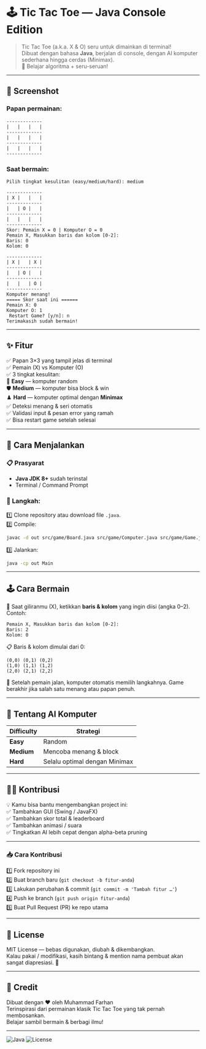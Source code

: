 # 🕹️ Tic Tac Toe — Java Console Edition

> Tic Tac Toe (a.k.a. X & O) seru untuk dimainkan di terminal!  
> Dibuat dengan bahasa **Java**, berjalan di console, dengan AI komputer sederhana hingga cerdas (Minimax).  
> 🧠 Belajar algoritma + seru-seruan!

---

## 🎨 Screenshot

### Papan permainan:
```
-------------
|   |   |   |
-------------
|   |   |   |
-------------
|   |   |   |
-------------
```

### Saat bermain:
```
Pilih tingkat kesulitan (easy/medium/hard): medium

-------------
| X |   |   |
-------------
|   | O |   |
-------------
|   |   |   |
-------------
Skor: Pemain X = 0 | Komputer O = 0
Pemain X, Masukkan baris dan kolom [0-2]: 
Baris: 0
Kolom: 0

-------------
| X |   | X |
-------------
|   | O |   |
-------------
|   |   | O |
-------------
Komputer menang!
===== Skor saat ini ======
Pemain X: 0
Komputer O: 1
 Restart Game? [y/n]: n
Terimakasih sudah bermain!
```

---

## ✨ Fitur

✅ Papan 3×3 yang tampil jelas di terminal  
✅ Pemain (X) vs Komputer (O)  
✅ 3 tingkat kesulitan:  
🎲 **Easy** — komputer random  
🛡️ **Medium** — komputer bisa block & win  
♟️ **Hard** — komputer optimal dengan **Minimax**  
✅ Deteksi menang & seri otomatis  
✅ Validasi input & pesan error yang ramah  
✅ Bisa restart game setelah selesai

---

## 🚀 Cara Menjalankan

### 📋 Prasyarat
- **Java JDK 8+** sudah terinstal
- Terminal / Command Prompt

### 🔧 Langkah:
1️⃣ Clone repository atau download file `.java`.  
2️⃣ Compile:
```bash
javac -d out src/game/Board.java src/game/Computer.java src/game/Game.java src/game/Score.java src/Main.java
```
3️⃣ Jalankan:
```bash
java -cp out Main
```

---

## 🕹️ Cara Bermain

🎯 Saat giliranmu (X), ketikkan **baris & kolom** yang ingin diisi (angka 0–2).  
Contoh:
```
Pemain X, Masukkan baris dan kolom [0-2]:
Baris: 2
Kolom: 0
```

📋 Baris & kolom dimulai dari 0:
```
(0,0) (0,1) (0,2)
(1,0) (1,1) (1,2)
(2,0) (2,1) (2,2)
```

🧠 Setelah pemain jalan, komputer otomatis memilih langkahnya.
Game berakhir jika salah satu menang atau papan penuh.

---

## 🧠 Tentang AI Komputer

| Difficulty | Strategi |
|------------|-----------|
| **Easy**   | Random |
| **Medium** | Mencoba menang & block |
| **Hard**   | Selalu optimal dengan Minimax |

---

## 👨‍💻 Kontribusi

💡 Kamu bisa bantu mengembangkan project ini:  
✅ Tambahkan GUI (Swing / JavaFX)  
✅ Tambahkan skor total & leaderboard  
✅ Tambahkan animasi / suara  
✅ Tingkatkan AI lebih cepat dengan alpha-beta pruning

---

### 📥 Cara Kontribusi
1️⃣ Fork repository ini  
2️⃣ Buat branch baru (`git checkout -b fitur-anda`)  
3️⃣ Lakukan perubahan & commit (`git commit -m 'Tambah fitur …'`)  
4️⃣ Push ke branch (`git push origin fitur-anda`)  
5️⃣ Buat Pull Request (PR) ke repo utama

---

## 📜 License

MIT License — bebas digunakan, diubah & dikembangkan.  
Kalau pakai / modifikasi, kasih bintang & mention nama pembuat akan sangat diapresiasi. 🌟

---

## 🙏 Credit

Dibuat dengan ❤️ oleh Muhammad Farhan  
Terinspirasi dari permainan klasik Tic Tac Toe yang tak pernah membosankan.  
Belajar sambil bermain & berbagi ilmu!

---

![Java](https://img.shields.io/badge/Made%20with-Java-blue?style=flat-square)
![License](https://img.shields.io/badge/License-MIT-green?style=flat-square)
